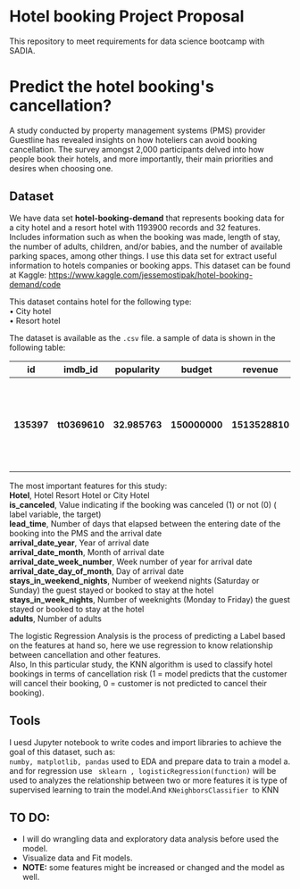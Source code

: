 # Hotel booking Project Proposal 

This repository to meet requirements for data science bootcamp with SADIA.


# Predict the hotel booking's cancellation?

 A study conducted by property management systems (PMS) provider Guestline has revealed insights on how hoteliers can avoid booking cancellation. 
The survey amongst 2,000 participants delved into how people book their hotels, and more importantly, their main priorities and desires when choosing one.

## Dataset
We have data set **hotel-booking-demand** that represents booking data for a city hotel and a resort hotel with 1193900 records and 32 features. 
Includes information such as when the booking was made, length of stay, the number of adults, children, and/or babies, 
and the number of available parking spaces, among other things. I use this data set for extract useful information to hotels companies or booking apps.
This dataset can be found at Kaggle: https://www.kaggle.com/jessemostipak/hotel-booking-demand/code <br>
  
This dataset contains hotel for the following type:<br>
•	City hotel <br>
•	Resort hotel<br>


The dataset is available as the ```.csv``` file. a sample of data is shown in the following table:
<table width="100%">
 <tr>
  <th>id</th><th>imdb_id</th><th>popularity</th><th>budget</th><th>revenue</th><th>original_title</th><th>cast</th><th>homepage</th><th>director</th><th>tagline</th><th>keywords</th><th>overview</th><th>runtime</th><th>genres</th><th>production_companies</th><th>release_date</th><th>vote_count</th><th>vote_average</th><th>release_year</th><th>budget_adj</th><th>revenue_adj</th>
 </tr>
 <tr>
  <th>135397</th><th>tt0369610</th><th>32.985763</th><th>150000000</th><th>1513528810</th><th>Jurassic World</th><th>Chris Pratt|Bryce Dallas Howard|Irrfan Khan|Vi...</th><th>http://www.jurassicworld.com/</th><th>Colin Trevorrow</th><th>The park is open.</th><th>monster|dna|tyrannosaurus rex|velociraptor|island</th><th>Twenty-two years after the events of Jurassic ...</th><th>124</th><th>Action|Adventure|Science Fiction|Thriller</th><th>Universal Studios|Amblin Entertainment|Legenda...</th><th>6/9/15</th><th>5562</th><th>6.5</th><th>2015</th><th>1.379999e+08</th><th>1.392446e+09</th>
 </tr>
</table>


The most important features for this study:<br>
**Hotel**, Hotel Resort Hotel or City Hotel<br>
**is_canceled**, Value indicating if the booking was canceled (1) or not (0) ( label variable, the target)<br>
**lead_time**, Number of days that elapsed between the entering date of the booking into the PMS and the arrival date<br>
**arrival_date_year**, Year of arrival date<br>
**arrival_date_month**, Month of arrival date<br>
**arrival_date_week_number**, Week number of year for arrival date<br>
**arrival_date_day_of_month**, Day of arrival date<br>
**stays_in_weekend_nights**, Number of weekend nights (Saturday or Sunday) the guest stayed or booked to stay at the hotel<br>
**stays_in_week_nights**, Number of weeknights (Monday to Friday) the guest stayed or booked to stay at the hotel<br>
**adults**, Number of adults<br>

The logistic Regression Analysis is the process of predicting a Label based on the features at hand so, here we use regression to know relationship between cancellation and other features.<br>
Also, In this particular study, the KNN algorithm is used to classify hotel bookings in terms of cancellation risk (1 = model predicts that the customer will cancel their booking, 0 = customer is not predicted to cancel their booking). 


## Tools
I uesd Jupyter notebook to write codes and import libraries to achieve the goal of this dataset, such as:<br>
```numby, matplotlib, pandas``` used to EDA and prepare data to train a model a.<br>
and for regression use  ``` sklearn , logisticRegression(function)``` will be used to analyzes the relationship between two or more features
it is type of supervised learning to train the model.And ```KNeighborsClassifier ```to KNN

## **TO DO**: 
- I will do wrangling data and exploratory data analysis before used the model.
- Visualize data and Fit models.
- **NOTE:** some features might be increased or changed and the model as well.

